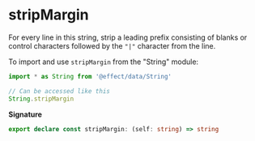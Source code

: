# stripMargin

For every line in this string, strip a leading prefix consisting of blanks
or control characters followed by the `"|"` character from the line.

To import and use `stripMargin` from the "String" module:

```ts
import * as String from '@effect/data/String'

// Can be accessed like this
String.stripMargin
```

**Signature**

```ts
export declare const stripMargin: (self: string) => string
```

